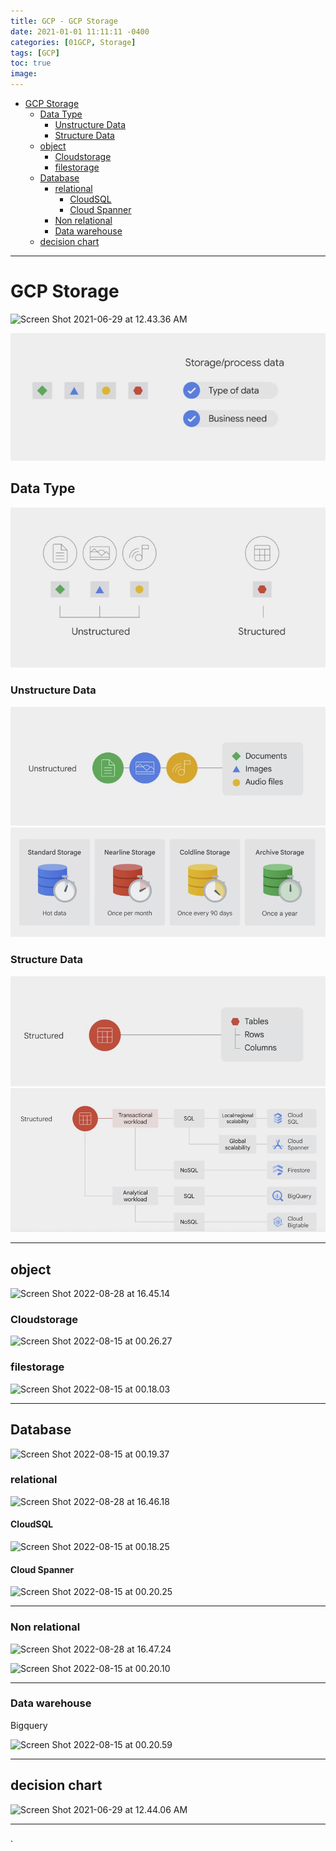 ```yaml
---
title: GCP - GCP Storage
date: 2021-01-01 11:11:11 -0400
categories: [01GCP, Storage]
tags: [GCP]
toc: true
image:
---
```


- [GCP Storage](#gcp-storage)
  - [Data Type](#data-type)
    - [Unstructure Data](#unstructure-data)
    - [Structure Data](#structure-data)
  - [object](#object)
    - [Cloudstorage](#cloudstorage)
    - [filestorage](#filestorage)
  - [Database](#database)
    - [relational](#relational)
      - [CloudSQL](#cloudsql)
      - [Cloud Spanner](#cloud-spanner)
    - [Non relational](#non-relational)
    - [Data warehouse](#data-warehouse)
  - [decision chart](#decision-chart)

---

# GCP Storage

![Screen Shot 2021-06-29 at 12.43.36 AM](https://i.imgur.com/fpA35QT.png)

![Screenshot 2023-09-24 at 23.48.10](/assets/img/post/Screenshot%202023-09-24%20at%2023.48.10.png)


## Data Type

![Screenshot 2023-09-24 at 23.48.24](/assets/img/post/Screenshot%202023-09-24%20at%2023.48.24.png)

### Unstructure Data

![Screenshot 2023-09-24 at 23.48.32](/assets/img/post/Screenshot%202023-09-24%20at%2023.48.32.png)![Screenshot 2023-09-24 at 23.48.55](/assets/img/post/Screenshot%202023-09-24%20at%2023.48.55.png)

### Structure Data

![Screenshot 2023-09-24 at 23.49.03](/assets/img/post/Screenshot%202023-09-24%20at%2023.49.03.png)![Screenshot 2023-09-24 at 23.49.11](/assets/img/post/Screenshot%202023-09-24%20at%2023.49.11.png)


---

## object


![Screen Shot 2022-08-28 at 16.45.14](https://i.imgur.com/Uz9eZ1v.png)

### Cloudstorage

![Screen Shot 2022-08-15 at 00.26.27](https://i.imgur.com/KJwFkof.jpg)

### filestorage

![Screen Shot 2022-08-15 at 00.18.03](https://i.imgur.com/8Aw7peQ.jpg)

---


## Database

![Screen Shot 2022-08-15 at 00.19.37](https://i.imgur.com/dJK9H74.jpg)



### relational

![Screen Shot 2022-08-28 at 16.46.18](https://i.imgur.com/5W21V24.png)

#### CloudSQL

![Screen Shot 2022-08-15 at 00.18.25](https://i.imgur.com/pYTS0BI.jpg)


#### Cloud Spanner

![Screen Shot 2022-08-15 at 00.20.25](https://i.imgur.com/6Ut4J5a.jpg)

---


### Non relational

![Screen Shot 2022-08-28 at 16.47.24](https://i.imgur.com/hKyGVSz.png)

![Screen Shot 2022-08-15 at 00.20.10](https://i.imgur.com/PmvUk2r.jpg)

---


### Data warehouse

Bigquery

![Screen Shot 2022-08-15 at 00.20.59](https://i.imgur.com/7fUA27H.jpg)



---


## decision chart

![Screen Shot 2021-06-29 at 12.44.06 AM](https://i.imgur.com/1dUot1Z.png)

---




.
